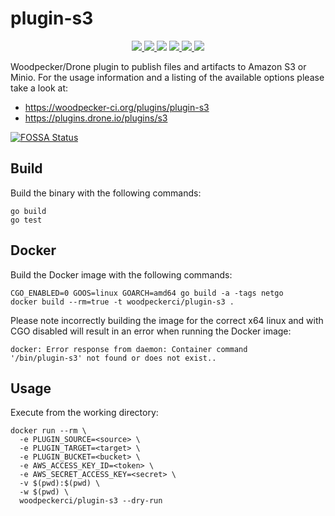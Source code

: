 # plugin-s3

<p align="center">
  <a href="https://ci.woodpecker-ci.org/woodpecker-ci/plugin-s3" title="Build Status">
    <img src="https://ci.woodpecker-ci.org/api/badges/woodpecker-ci/plugin-s3/status.svg">
  </a>
  <a href="https://goreportcard.com/badge/github.com/woodpecker-ci/plugin-s3" title="Go Report Card">
    <img src="https://goreportcard.com/badge/github.com/woodpecker-ci/plugin-s3">
  </a>
<a href="https://app.fossa.com/projects/git%2Bgithub.com%2Fwoodpecker-ci%2Fplugin-s3?ref=badge_shield" alt="FOSSA Status"><img src="https://app.fossa.com/api/projects/git%2Bgithub.com%2Fwoodpecker-ci%2Fplugin-s3.svg?type=shield"/></a>
  <a href="https://godoc.org/github.com/woodpecker-ci/plugin-s3" title="GoDoc">
    <img src="https://godoc.org/github.com/woodpecker-ci/plugin-s3?status.svg">
  </a>
  <a href="https://hub.docker.com/r/woodpeckerci/plugin-s3" title="Docker pulls">
    <img src="https://img.shields.io/docker/pulls/woodpeckerci/plugin-s3">
  </a>
  <a href="https://opensource.org/licenses/Apache-2.0" title="License: Apache-2.0">
    <img src="https://img.shields.io/badge/License-Apache%202.0-blue.svg">
  </a>
</p>

Woodpecker/Drone plugin to publish files and artifacts to Amazon S3 or Minio. For the
usage information and a listing of the available options please take a look at:
- https://woodpecker-ci.org/plugins/plugin-s3
- https://plugins.drone.io/plugins/s3


[![FOSSA Status](https://app.fossa.com/api/projects/git%2Bgithub.com%2Fwoodpecker-ci%2Fplugin-s3.svg?type=large)](https://app.fossa.com/projects/git%2Bgithub.com%2Fwoodpecker-ci%2Fplugin-s3?ref=badge_large)

## Build

Build the binary with the following commands:

```
go build
go test
```

## Docker

Build the Docker image with the following commands:

```
CGO_ENABLED=0 GOOS=linux GOARCH=amd64 go build -a -tags netgo
docker build --rm=true -t woodpeckerci/plugin-s3 .
```

Please note incorrectly building the image for the correct x64 linux and with
CGO disabled will result in an error when running the Docker image:

```
docker: Error response from daemon: Container command
'/bin/plugin-s3' not found or does not exist..
```

## Usage

Execute from the working directory:

```
docker run --rm \
  -e PLUGIN_SOURCE=<source> \
  -e PLUGIN_TARGET=<target> \
  -e PLUGIN_BUCKET=<bucket> \
  -e AWS_ACCESS_KEY_ID=<token> \
  -e AWS_SECRET_ACCESS_KEY=<secret> \
  -v $(pwd):$(pwd) \
  -w $(pwd) \
  woodpeckerci/plugin-s3 --dry-run
```